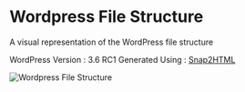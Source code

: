 Wordpress File Structure
========================

A visual representation of the WordPress file structure

WordPress Version : 3.6 RC1
Generated Using : [Snap2HTML](http://www.rlvision.com/snap2html/)

![Wordpress File Structure](https://raw.github.com/fooplugins/wordpress-file-structure/master/screenshot.jpg "Wordpress File Structure")